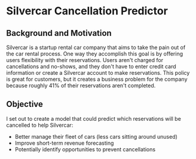 # Silvercar Cancellation Predictor

## Background and Motivation

Silvercar is a startup rental car company that aims to take the pain out of the car rental process.
One way they accomplish this goal is by offering users flexibility with their reservations. Users aren't
charged for cancellations and no-shows, and they don't have to enter credit card information or create
a Silvercar account to make reservations. This policy is great for customers, but it creates a business problem
for the company because roughly 41% of their reservations aren't completed.

## Objective

I set out to create a model that could predict which reservations will be cancelled to help Silvercar:
- Better manage their fleet of cars (less cars sitting around unused)
- Improve short-term revenue forecasting
- Potentially identify opportunities to prevent cancellations



